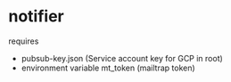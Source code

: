 # notifier

requires
- pubsub-key.json (Service account key for GCP in root)
- environment variable mt_token (mailtrap token)